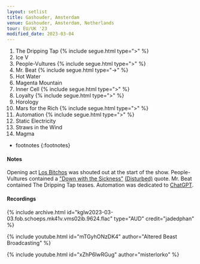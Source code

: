 ```yaml
---
layout: setlist
title: Gashouder, Amsterdam
venue: Gashouder, Amsterdam, Netherlands
tour: EU/UK '23
modified_date: 2023-03-04
---
```


1. The Dripping Tap
   {% include segue.html type=">" %}
2. Ice V
3. People-Vultures
   {% include segue.html type=">" %}
4. Mr. Beat
   {% include segue.html type="->" %}
5. Hot Water
6. Magenta Mountain
7. Inner Cell
   {% include segue.html type=">" %}
8. Loyalty
   {% include segue.html type=">" %}
9. Horology
10. Mars for the Rich
   {% include segue.html type=">" %}
11. Automation
   {% include segue.html type=">" %}
12. Static Electricity
13. Straws in the Wind
14. Magma



<!--snippet-->

* footnotes
{:footnotes}


#### Notes
Opening act [Los Bitchos](https://en.wikipedia.org/wiki/Los_Bitchos) was shouted out at the start of the show. People-Vultures contained a ["Down with the Sickness"](https://www.youtube.com/watch?v=09LTT0xwdfw) [(Disturbed)](https://en.wikipedia.org/wiki/Disturbed_(band)) quote. Mr. Beat contained The Dripping Tap teases. Automation was dedicated to [ChatGPT](https://en.wikipedia.org/wiki/ChatGPT).

#### Recordings

{% include archive.html id="kglw2023-03-03.fob.schoeps.mk41v.vms02ib.9624.flac" type="AUD" credit="jadedphan" %}

{% include youtube.html id="mTGyhONzDK4" author="Altered Beast Broadcasting" %}

{% include youtube.html id="xZhP6lwRGug" author="misterlorko" %}

